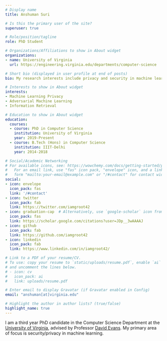 ```yaml
---
# Display name
title: Anshuman Suri

# Is this the primary user of the site?
superuser: true

# Role/position/tagline
role: PhD Student

# Organizations/Affiliations to show in About widget
organizations:
- name: University of Virginia
  url: https://engineering.virginia.edu/departments/computer-science

# Short bio (displayed in user profile at end of posts)
bio: My research interests include privacy and security in machine learning.

# Interests to show in About widget
interests:
- Machine Learning Privacy
- Adversarial Machine Learning
- Information Retrieval

# Education to show in About widget
education:
  courses:
  - course: PhD in Computer Science
    institution: University of Virginia
    year: 2019-Present
  - course: B.Tech (Hons) in Computer Science
    institution: IIIT-Delhi
    year: 2014-2018

# Social/Academic Networking
# For available icons, see: https://wowchemy.com/docs/getting-started/page-builder/#icons
#   For an email link, use "fas" icon pack, "envelope" icon, and a link in the
#   form "mailto:your-email@example.com" or "/#contact" for contact widget.
social:
- icon: envelope
  icon_pack: fas
  link: '/#contact'
- icon: twitter
  icon_pack: fab
  link: https://twitter.com/iamgroot42
- icon: graduation-cap  # Alternatively, use `google-scholar` icon from `ai` icon pack
  icon_pack: fas
  link: https://scholar.google.com/citations?user=JDp__3wAAAAJ
- icon: github
  icon_pack: fab
  link: https://github.com/iamgroot42
- icon: linkedin
  icon_pack: fab
  link: https://www.linkedin.com/in/iamgroot42/

# Link to a PDF of your resume/CV.
# To use: copy your resume to `static/uploads/resume.pdf`, enable `ai` icons in `params.toml`, 
# and uncomment the lines below.
# - icon: cv
#   icon_pack: ai
#   link: uploads/resume.pdf

# Enter email to display Gravatar (if Gravatar enabled in Config)
email: "anshuman[at]virginia.edu"

# Highlight the author in author lists? (true/false)
highlight_name: true
---
```



I am a third year PhD candidate in the Computer Science Department at the [University of Virginia](https://www.virginia.edu/), advised by Professor [David Evans](http://www.cs.virginia.edu/~evans/). My primary area of focus is security/privacy in machine learning.

<!-- {{< icon name="download" pack="fas" >}} Download my {{< staticref "uploads/demo_resume.pdf" "newtab" >}}resumé{{< /staticref >}}. -->
